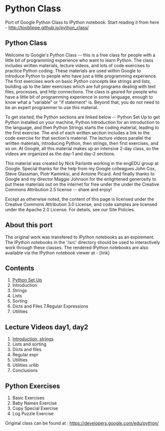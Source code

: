 Python Class
============

Port of Google Python Class to IPython notebook. Start reading it from here - http://tooblippe.github.io/python_class/

## Python Class

Welcome to Google's Python Class -- this is a free class for people with a little bit of programming experience who want to learn Python. The class includes written materials, lecture videos, and lots of code exercises to practice Python coding. These materials are used within Google to introduce Python to people who have just a little programming experience. The first exercises work on basic Python concepts like strings and lists, building up to the later exercises which are full programs dealing with text files, processes, and http connections. The class is geared for people who have a little bit of programming experience in some language, enough to know what a "variable" or "if statement" is. Beyond that, you do not need to be an expert programmer to use this material.

To get started, the Python sections are linked below -- Python Set Up to get Python installed on your machine, Python Introduction for an introduction to the language, and then Python Strings starts the coding material, leading to the first exercise. The end of each written section includes a link to the code exercise for that section's material. The lecture videos parallel the written materials, introducing Python, then strings, then first exercises, and so on. At Google, all this material makes up an intensive 2-day class, so the videos are organized as the day-1 and day-2 sections.

This material was created by Nick Parlante working in the engEDU group at Google. Special thanks for the help from my Google colleagues John Cox, Steve Glassman, Piotr Kaminksi, and Antoine Picard. And finally thanks to Google and my director Maggie Johnson for the enlightened generosity to put these materials out on the internet for free under the under the Creative Commons Attribution 2.5 license -- share and enjoy!

Except as otherwise noted, the content of this page is licensed under the Creative Commons Attribution 3.0 License, and code samples are licensed under the Apache 2.0 License. For details, see our Site Policies.

## About this port
The original work was transfered to IPython notebooks as an expirement. The IPython notebooks in the '/src' directory should be used to interactively work through these classes.
The rendered IPython notebooks are also available via the IPython notebook viewer at - [link] 


## Contents

1. [Python Set Up](http://nbviewer.ipython.org/urls/raw.github.com/Tooblippe/python_class/master/src/Google_Python_1.ipynb)
2. Introduction
3. Strings
4. Lists
5. Sorting
6. Dicts and Files
7.Regular Expressions
8. Utilities

## Lecture Videos day1, day2
1. [Introduction, strings](http://nbviewer.ipython.org/urls/raw.github.com/Tooblippe/python_class/master/src/training_videos.ipynb)
2. Lists and sorting
3. Dicts and files
4. Regular expr
5. Utilities
6. Utilities urllib
7. Conclusions

## Python Exercises
1. Basic Exercises
2. Baby Names Exercise
3. Copy Special Exercise
4. Log Puzzle Exercise

Original class can be found at : https://developers.google.com/edu/python/